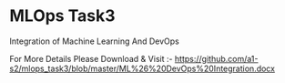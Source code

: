 # MLOps Task3 
Integration of Machine Learning And DevOps

For More Details Please Download & Visit :- https://github.com/a1-s2/mlops_task3/blob/master/ML%26%20DevOps%20Integration.docx

